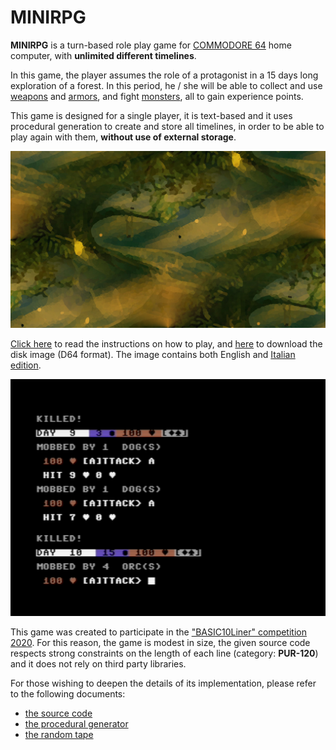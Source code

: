 # MINIRPG

**MINIRPG** is a turn-based role play game for [COMMODORE 64](https://it.wikipedia.org/wiki/Commodore_64) home computer, with **unlimited different timelines**. 

In this game, the player assumes the role of a protagonist in a 15 days long exploration of a forest. In this period, he / she will be able to collect and use [weapons](/docs/weapons.md) and [armors](/docs/armors.md), and fight [monsters](/docs/monsters.md), all to gain experience points.

This game is designed for a single player, it is text-based and it uses procedural generation to create and store all timelines, in order to be able to play again with them, **without use of external storage**.

![cover](cover.jpg)

[Click here](/docs/instructions.md) to read the instructions on how to play, and [here](https://github.com/spotlessmind1975/adv10en/blob/master/minirpg-all.d64) to download the disk image (D64 format). 
The image contains both English and [Italian edition](https://github.com/spotlessmind1975/minigdr).

![snapshot](snapshot.png)

This game was created to participate in the ["BASIC10Liner" competition 2020](https://gkanold.wixsite.com/homeputerium/2020). For this reason, the game is modest in size, the given source code respects strong constraints on the length of each line (category: **PUR-120**) and it does not rely on third party libraries. 

For those wishing to deepen the details of its implementation, please refer to the following documents:
 *  [the source code](/docs/source.md)
 *  [the procedural generator](/docs/procedural-generator.md)
 *  [the random tape](/docs/random-tape.md)